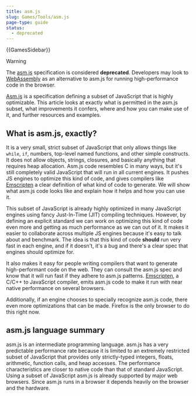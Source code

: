 ```yaml
---
title: asm.js
slug: Games/Tools/asm.js
page-type: guide
status:
  - deprecated
---
```


{{GamesSidebar}}

> [!WARNING]
> The [asm.js](http://asmjs.org/) specification is considered **deprecated**.
> Developers may look to [WebAssembly](/en-US/docs/WebAssembly) as an alternative to asm.js for running high-performance code in the browser.

[Asm.js](http://asmjs.org/) is a specification defining a subset of JavaScript that is highly optimizable. This article looks at exactly what is permitted in the asm.js subset, what improvements it confers, where and how you can make use of it, and further resources and examples.

## What is asm.js, exactly?

It is a very small, strict subset of JavaScript that only allows things like `while`, `if`, numbers, top-level named functions, and other simple constructs. It does not allow objects, strings, closures, and basically anything that requires heap allocation. Asm.js code resembles C in many ways, but it's still completely valid JavaScript that will run in all current engines. It pushes JS engines to optimize this kind of code, and gives compilers like [Emscripten](https://github.com/emscripten-core/emscripten) a clear definition of what kind of code to generate. We will show what asm.js code looks like and explain how it helps and how you can use it.

This subset of JavaScript is already highly optimized in many JavaScript engines using fancy Just-In-Time (JIT) compiling techniques. However, by defining an explicit standard we can work on optimizing this kind of code even more and getting as much performance as we can out of it. It makes it easier to collaborate across multiple JS engines because it's easy to talk about and benchmark. The idea is that this kind of code **should** run very fast in each engine, and if it doesn't, it's a bug and there's a clear spec that engines should optimize for.

It also makes it easy for people writing compilers that want to generate high-performant code on the web. They can consult the asm.js spec and know that it will run fast if they adhere to asm.js patterns. [Emscripten](https://github.com/emscripten-core/emscripten), a C/C++ to JavaScript compiler, emits asm.js code to make it run with near native performance on several browsers.

Additionally, if an engine chooses to specially recognize asm.js code, there even more optimizations that can be made. Firefox is the only browser to do this right now.

## asm.js language summary

asm.js is an intermediate programming language. asm.js has a very predictable performance rate because it is limited to an extremely restricted subset of JavaScript that provides only strictly-typed integers, floats, arithmetic, function calls, and heap accesses. The performance characteristics are closer to native code than that of standard JavaScript. Using a subset of JavaScript asm.js is already supported by major web browsers. Since asm.js runs in a browser it depends heavily on the browser and the hardware.
